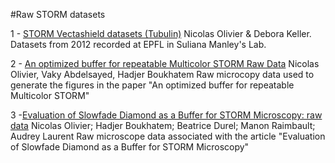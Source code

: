 #Raw STORM datasets

1 - [STORM Vectashield datasets (Tubulin)](https://zenodo.org/record/7620025) Nicolas Olivier & Debora Keller.
Datasets from 2012 recorded at EPFL in Suliana Manley's Lab.

2 - [An optimized buffer for repeatable Multicolor STORM Raw Data](https://zenodo.org/record/7252469) Nicolas Olivier, Vaky Abdelsayed, Hadjer Boukhatem
Raw microcopy data used to generate the figures in the paper  "An optimized buffer for repeatable Multicolor STORM"

3 -[Evaluation of Slowfade Diamond as a Buffer for STORM Microscopy: raw data](https://zenodo.org/record/7054330) Nicolas Olivier; Hadjer Boukhatem; Beatrice Durel; Manon Raimbault; Audrey Laurent
Raw microscope data associated with the article "Evaluation of Slowfade Diamond as a Buffer for STORM Microscopy"

